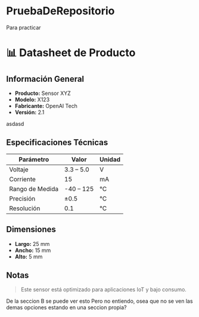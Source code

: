 # PruebaDeRepositorio
Para practicar
# 📊 Datasheet de Producto

## Información General
- **Producto:** Sensor XYZ
- **Modelo:** X123
- **Fabricante:** OpenAI Tech
- **Versión:** 2.1

asdasd

## Especificaciones Técnicas
| Parámetro        | Valor       | Unidad   |
|------------------|-------------|----------|
| Voltaje          | 3.3 – 5.0   | V        |
| Corriente        | 15          | mA       |
| Rango de Medida  | -40 – 125   | °C       |
| Precisión        | ±0.5        | °C       |
| Resolución       | 0.1         | °C       |

## Dimensiones
- **Largo:** 25 mm  
- **Ancho:** 15 mm  
- **Alto:** 5 mm  

## Notas
> Este sensor está optimizado para aplicaciones IoT y bajo consumo.



De la seccion B se puede ver esto
Pero no entiendo, osea que no se ven las demas opciones estando en una seccion propia?
